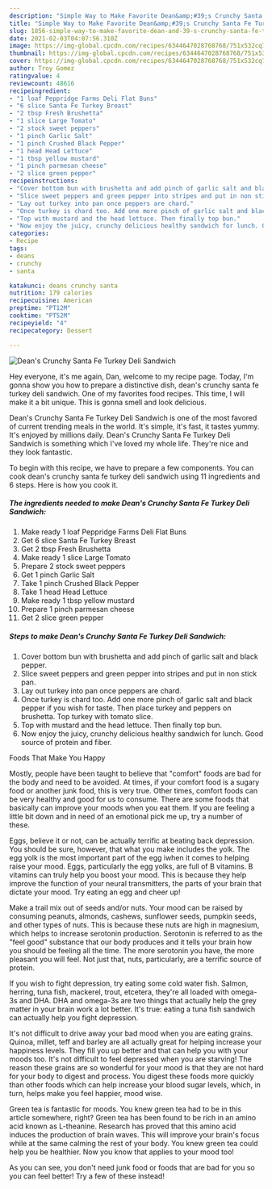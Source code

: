 ```yaml
---
description: "Simple Way to Make Favorite Dean&amp;#39;s Crunchy Santa Fe Turkey Deli Sandwich"
title: "Simple Way to Make Favorite Dean&amp;#39;s Crunchy Santa Fe Turkey Deli Sandwich"
slug: 1856-simple-way-to-make-favorite-dean-and-39-s-crunchy-santa-fe-turkey-deli-sandwich
date: 2021-02-03T04:07:56.310Z
image: https://img-global.cpcdn.com/recipes/6344647028768768/751x532cq70/deans-crunchy-santa-fe-turkey-deli-sandwich-recipe-main-photo.jpg
thumbnail: https://img-global.cpcdn.com/recipes/6344647028768768/751x532cq70/deans-crunchy-santa-fe-turkey-deli-sandwich-recipe-main-photo.jpg
cover: https://img-global.cpcdn.com/recipes/6344647028768768/751x532cq70/deans-crunchy-santa-fe-turkey-deli-sandwich-recipe-main-photo.jpg
author: Troy Gomez
ratingvalue: 4
reviewcount: 48616
recipeingredient:
- "1 loaf Peppridge Farms Deli Flat Buns"
- "6 slice Santa Fe Turkey Breast"
- "2 tbsp Fresh Brushetta"
- "1 slice Large Tomato"
- "2 stock sweet peppers"
- "1 pinch Garlic Salt"
- "1 pinch Crushed Black Pepper"
- "1 head Head Lettuce"
- "1 tbsp yellow mustard"
- "1 pinch parmesan cheese"
- "2 slice green pepper"
recipeinstructions:
- "Cover bottom bun with brushetta and add pinch of garlic salt and black pepper."
- "Slice sweet peppers and green pepper into stripes and put in non stick pan."
- "Lay out turkey into pan once peppers are chard."
- "Once turkey is chard too. Add one more pinch of garlic salt and black pepper if you wish for taste. Then place turkey and peppers on brushetta. Top turkey with tomato slice."
- "Top with mustard and the head lettuce. Then finally top bun."
- "Now enjoy the juicy, crunchy delicious healthy sandwich for lunch. Good source of protein and fiber."
categories:
- Recipe
tags:
- deans
- crunchy
- santa

katakunci: deans crunchy santa 
nutrition: 179 calories
recipecuisine: American
preptime: "PT12M"
cooktime: "PT52M"
recipeyield: "4"
recipecategory: Dessert

---
```



![Dean&#39;s Crunchy Santa Fe Turkey Deli Sandwich](https://img-global.cpcdn.com/recipes/6344647028768768/751x532cq70/deans-crunchy-santa-fe-turkey-deli-sandwich-recipe-main-photo.jpg)

Hey everyone, it's me again, Dan, welcome to my recipe page. Today, I'm gonna show you how to prepare a distinctive dish, dean&#39;s crunchy santa fe turkey deli sandwich. One of my favorites food recipes. This time, I will make it a bit unique. This is gonna smell and look delicious.

Dean&#39;s Crunchy Santa Fe Turkey Deli Sandwich is one of the most favored of current trending meals in the world. It's simple, it's fast, it tastes yummy. It's enjoyed by millions daily. Dean&#39;s Crunchy Santa Fe Turkey Deli Sandwich is something which I've loved my whole life. They're nice and they look fantastic.




To begin with this recipe, we have to prepare a few components. You can cook dean&#39;s crunchy santa fe turkey deli sandwich using 11 ingredients and 6 steps. Here is how you cook it.

<!--inarticleads1-->

##### The ingredients needed to make Dean&#39;s Crunchy Santa Fe Turkey Deli Sandwich:

1. Make ready 1 loaf Peppridge Farms Deli Flat Buns
1. Get 6 slice Santa Fe Turkey Breast
1. Get 2 tbsp Fresh Brushetta
1. Make ready 1 slice Large Tomato
1. Prepare 2 stock sweet peppers
1. Get 1 pinch Garlic Salt
1. Take 1 pinch Crushed Black Pepper
1. Take 1 head Head Lettuce
1. Make ready 1 tbsp yellow mustard
1. Prepare 1 pinch parmesan cheese
1. Get 2 slice green pepper




<!--inarticleads2-->

##### Steps to make Dean&#39;s Crunchy Santa Fe Turkey Deli Sandwich:

1. Cover bottom bun with brushetta and add pinch of garlic salt and black pepper.
1. Slice sweet peppers and green pepper into stripes and put in non stick pan.
1. Lay out turkey into pan once peppers are chard.
1. Once turkey is chard too. Add one more pinch of garlic salt and black pepper if you wish for taste. Then place turkey and peppers on brushetta. Top turkey with tomato slice.
1. Top with mustard and the head lettuce. Then finally top bun.
1. Now enjoy the juicy, crunchy delicious healthy sandwich for lunch. Good source of protein and fiber.




Foods That Make You Happy


Mostly, people have been taught to believe that "comfort" foods are bad for the body and need to be avoided. At times, if your comfort food is a sugary food or another junk food, this is very true. Other times, comfort foods can be very healthy and good for us to consume. There are some foods that basically can improve your moods when you eat them. If you are feeling a little bit down and in need of an emotional pick me up, try a number of these.

Eggs, believe it or not, can be actually terrific at beating back depression. You should be sure, however, that what you make includes the yolk. The egg yolk is the most important part of the egg iwhen it comes to helping raise your mood. Eggs, particularly the egg yolks, are full of B vitamins. B vitamins can truly help you boost your mood. This is because they help improve the function of your neural transmitters, the parts of your brain that dictate your mood. Try eating an egg and cheer up!

Make a trail mix out of seeds and/or nuts. Your mood can be raised by consuming peanuts, almonds, cashews, sunflower seeds, pumpkin seeds, and other types of nuts. This is because these nuts are high in magnesium, which helps to increase serotonin production. Serotonin is referred to as the "feel good" substance that our body produces and it tells your brain how you should be feeling all the time. The more serotonin you have, the more pleasant you will feel. Not just that, nuts, particularly, are a terrific source of protein.

If you wish to fight depression, try eating some cold water fish. Salmon, herring, tuna fish, mackerel, trout, etcetera, they're all loaded with omega-3s and DHA. DHA and omega-3s are two things that actually help the grey matter in your brain work a lot better. It's true: eating a tuna fish sandwich can actually help you fight depression. 

It's not difficult to drive away your bad mood when you are eating grains. Quinoa, millet, teff and barley are all actually great for helping increase your happiness levels. They fill you up better and that can help you with your moods too. It's not difficult to feel depressed when you are starving! The reason these grains are so wonderful for your mood is that they are not hard for your body to digest and process. You digest these foods more quickly than other foods which can help increase your blood sugar levels, which, in turn, helps make you feel happier, mood wise.

Green tea is fantastic for moods. You knew green tea had to be in this article somewhere, right? Green tea has been found to be rich in an amino acid known as L-theanine. Research has proved that this amino acid induces the production of brain waves. This will improve your brain's focus while at the same calming the rest of your body. You knew green tea could help you be healthier. Now you know that applies to your mood too!

As you can see, you don't need junk food or foods that are bad for you so you can feel better! Try a few of these instead!

